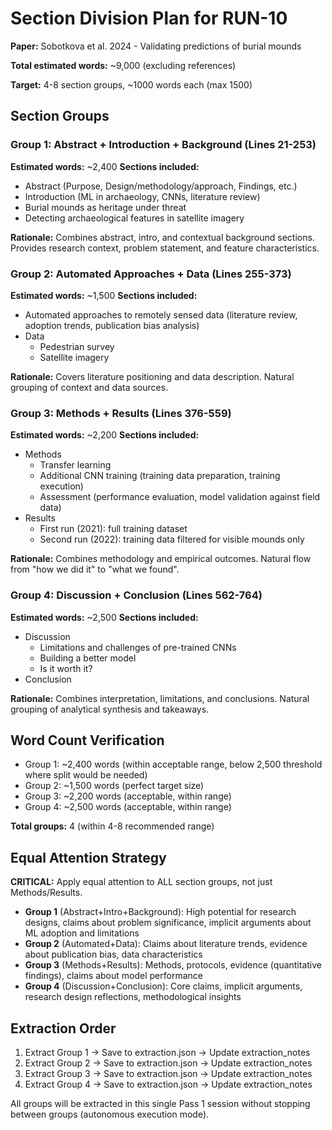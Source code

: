 # Section Division Plan for RUN-10

**Paper:** Sobotkova et al. 2024 - Validating predictions of burial mounds

**Total estimated words:** ~9,000 (excluding references)

**Target:** 4-8 section groups, ~1000 words each (max 1500)

## Section Groups

### Group 1: Abstract + Introduction + Background (Lines 21-253)
**Estimated words:** ~2,400
**Sections included:**
- Abstract (Purpose, Design/methodology/approach, Findings, etc.)
- Introduction (ML in archaeology, CNNs, literature review)
- Burial mounds as heritage under threat
- Detecting archaeological features in satellite imagery

**Rationale:** Combines abstract, intro, and contextual background sections. Provides research context, problem statement, and feature characteristics.

### Group 2: Automated Approaches + Data (Lines 255-373)
**Estimated words:** ~1,500
**Sections included:**
- Automated approaches to remotely sensed data (literature review, adoption trends, publication bias analysis)
- Data
  - Pedestrian survey
  - Satellite imagery

**Rationale:** Covers literature positioning and data description. Natural grouping of context and data sources.

### Group 3: Methods + Results (Lines 376-559)
**Estimated words:** ~2,200
**Sections included:**
- Methods
  - Transfer learning
  - Additional CNN training (training data preparation, training execution)
  - Assessment (performance evaluation, model validation against field data)
- Results
  - First run (2021): full training dataset
  - Second run (2022): training data filtered for visible mounds only

**Rationale:** Combines methodology and empirical outcomes. Natural flow from "how we did it" to "what we found".

### Group 4: Discussion + Conclusion (Lines 562-764)
**Estimated words:** ~2,500
**Sections included:**
- Discussion
  - Limitations and challenges of pre-trained CNNs
  - Building a better model
  - Is it worth it?
- Conclusion

**Rationale:** Combines interpretation, limitations, and conclusions. Natural grouping of analytical synthesis and takeaways.

## Word Count Verification

- Group 1: ~2,400 words (within acceptable range, below 2,500 threshold where split would be needed)
- Group 2: ~1,500 words (perfect target size)
- Group 3: ~2,200 words (acceptable, within range)
- Group 4: ~2,500 words (acceptable, within range)

**Total groups:** 4 (within 4-8 recommended range)

## Equal Attention Strategy

**CRITICAL:** Apply equal attention to ALL section groups, not just Methods/Results.

- **Group 1** (Abstract+Intro+Background): High potential for research designs, claims about problem significance, implicit arguments about ML adoption and limitations
- **Group 2** (Automated+Data): Claims about literature trends, evidence about publication bias, data characteristics
- **Group 3** (Methods+Results): Methods, protocols, evidence (quantitative findings), claims about model performance
- **Group 4** (Discussion+Conclusion): Core claims, implicit arguments, research design reflections, methodological insights

## Extraction Order

1. Extract Group 1 → Save to extraction.json → Update extraction_notes
2. Extract Group 2 → Save to extraction.json → Update extraction_notes
3. Extract Group 3 → Save to extraction.json → Update extraction_notes
4. Extract Group 4 → Save to extraction.json → Update extraction_notes

All groups will be extracted in this single Pass 1 session without stopping between groups (autonomous execution mode).
